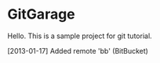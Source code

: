 GitGarage
=========

Hello. This is a sample project for git tutorial.

[2013-01-17] Added remote 'bb' (BitBucket)

